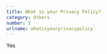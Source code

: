 ```yaml
---
title: What is your Privacy Policy?
category: Others
number: 3
urlname: whatisyourprivacypolicy
---
```


Yes